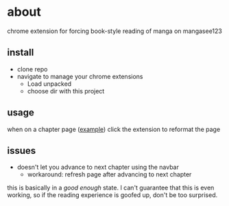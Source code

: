 # about

chrome extension for forcing book-style reading of manga on mangasee123

## install

- clone repo
- navigate to manage your chrome extensions
  - Load unpacked
  - choose dir with this project

## usage

when on a chapter page ([example](https://mangasee123.com/read-online/Sakamoto-Days-chapter-1.html)) click the extension to reformat the page

## issues

- doesn't let you advance to next chapter using the navbar
  - workaround: refresh page after advancing to next chapter

this is basically in a *good enough* state. I can't guarantee that this is even working, so if the reading experience is goofed up, don't be too surprised.
